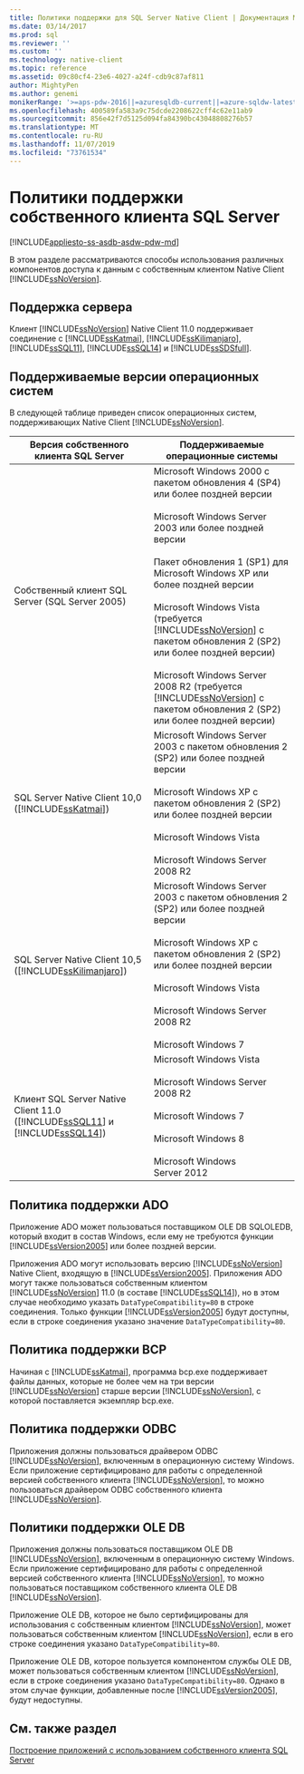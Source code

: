 ```yaml
---
title: Политики поддержки для SQL Server Native Client | Документация Майкрософт
ms.date: 03/14/2017
ms.prod: sql
ms.reviewer: ''
ms.custom: ''
ms.technology: native-client
ms.topic: reference
ms.assetid: 09c80cf4-23e6-4027-a24f-cdb9c87af811
author: MightyPen
ms.author: genemi
monikerRange: '>=aps-pdw-2016||=azuresqldb-current||=azure-sqldw-latest||>=sql-server-2016||=sqlallproducts-allversions||>=sql-server-linux-2017||=azuresqldb-mi-current'
ms.openlocfilehash: 400589fa583a9c75dcde2208622cff4c62e11ab9
ms.sourcegitcommit: 856e42f7d5125d094fa84390bc43048808276b57
ms.translationtype: MT
ms.contentlocale: ru-RU
ms.lasthandoff: 11/07/2019
ms.locfileid: "73761534"
---
```

# <a name="support-policies-for-sql-server-native-client"></a>Политики поддержки собственного клиента SQL Server
[!INCLUDE[appliesto-ss-asdb-asdw-pdw-md](../../../includes/appliesto-ss-asdb-asdw-pdw-md.md)]

  В этом разделе рассматриваются способы использования различных компонентов доступа к данным с собственным клиентом Native Client [!INCLUDE[ssNoVersion](../../../includes/ssnoversion-md.md)].  
  
## <a name="server-support"></a>Поддержка сервера  
 Клиент [!INCLUDE[ssNoVersion](../../../includes/ssnoversion-md.md)] Native Client 11.0 поддерживает соединение с [!INCLUDE[ssKatmai](../../../includes/sskatmai-md.md)], [!INCLUDE[ssKilimanjaro](../../../includes/sskilimanjaro-md.md)], [!INCLUDE[ssSQL11](../../../includes/sssql11-md.md)], [!INCLUDE[ssSQL14](../../../includes/sssql14-md.md)] и [!INCLUDE[ssSDSfull](../../../includes/sssdsfull-md.md)].  
  
## <a name="supported-operating-system-versions"></a>Поддерживаемые версии операционных систем  
 В следующей таблице приведен список операционных систем, поддерживающих Native Client [!INCLUDE[ssNoVersion](../../../includes/ssnoversion-md.md)].  
  
|Версия собственного клиента SQL Server|Поддерживаемые операционные системы|  
|--------------------------------------|---------------------------------|  
|Собственный клиент SQL Server (SQL Server 2005)|Microsoft Windows 2000 с пакетом обновления 4 (SP4) или более поздней версии<br /><br /> Microsoft Windows Server 2003 или более поздней версии<br /><br /> Пакет обновления 1 (SP1) для Microsoft Windows XP или более поздней версии<br /><br /> Microsoft Windows Vista (требуется [!INCLUDE[ssNoVersion](../../../includes/ssnoversion-md.md)] с пакетом обновления 2 (SP2) или более поздней версии)<br /><br /> Microsoft Windows Server 2008 R2 (требуется [!INCLUDE[ssNoVersion](../../../includes/ssnoversion-md.md)] с пакетом обновления 2 (SP2) или более поздней версии)|  
|SQL Server Native Client 10,0 ([!INCLUDE[ssKatmai](../../../includes/sskatmai-md.md)])|Microsoft Windows Server 2003 с пакетом обновления 2 (SP2) или более поздней версии<br /><br /> Microsoft Windows XP с пакетом обновления 2 (SP2) или более поздней версии<br /><br /> Microsoft Windows Vista<br /><br /> Microsoft Windows Server 2008 R2|  
|SQL Server Native Client 10,5 ([!INCLUDE[ssKilimanjaro](../../../includes/sskilimanjaro-md.md)])|Microsoft Windows Server 2003 с пакетом обновления 2 (SP2) или более поздней версии<br /><br /> Microsoft Windows XP с пакетом обновления 2 (SP2) или более поздней версии<br /><br /> Microsoft Windows Vista<br /><br /> Microsoft Windows Server 2008 R2<br /><br /> Microsoft Windows 7|  
|Клиент SQL Server Native Client 11.0 ([!INCLUDE[ssSQL11](../../../includes/sssql11-md.md)] и [!INCLUDE[ssSQL14](../../../includes/sssql14-md.md)])|Microsoft Windows Vista<br /><br /> Microsoft Windows Server 2008 R2<br /><br /> Microsoft Windows 7<br /><br /> Microsoft Windows 8<br /><br /> Microsoft Windows Server 2012|  
  
## <a name="ado-support-policies"></a>Политика поддержки ADO  
 Приложение ADO может пользоваться поставщиком OLE DB SQLOLEDB, который входит в состав Windows, если ему не требуются функции [!INCLUDE[ssVersion2005](../../../includes/ssversion2005-md.md)] или более поздней версии.  
  
 Приложения ADO могут использовать версию [!INCLUDE[ssNoVersion](../../../includes/ssnoversion-md.md)] Native Client, входящую в [!INCLUDE[ssVersion2005](../../../includes/ssversion2005-md.md)]. Приложения ADO могут также пользоваться собственным клиентом [!INCLUDE[ssNoVersion](../../../includes/ssnoversion-md.md)] 11.0 (в составе [!INCLUDE[ssSQL14](../../../includes/sssql14-md.md)]), но в этом случае необходимо указать `DataTypeCompatibility=80` в строке соединения. Только функции [!INCLUDE[ssVersion2005](../../../includes/ssversion2005-md.md)] будут доступны, если в строке соединения указано значение `DataTypeCompatibility=80`.  
  
## <a name="bcp-support-policies"></a>Политика поддержки BCP  
 Начиная с [!INCLUDE[ssKatmai](../../../includes/sskatmai-md.md)], программа bcp.exe поддерживает файлы данных, которые не более чем на три версии [!INCLUDE[ssNoVersion](../../../includes/ssnoversion-md.md)] старше версии [!INCLUDE[ssNoVersion](../../../includes/ssnoversion-md.md)], с которой поставляется экземпляр bcp.exe.  
  
## <a name="odbc-support-policies"></a>Политика поддержки ODBC  
 Приложения должны пользоваться драйвером ODBC [!INCLUDE[ssNoVersion](../../../includes/ssnoversion-md.md)], включенным в операционную систему Windows. Если приложение сертифицировано для работы с определенной версией собственного клиента [!INCLUDE[ssNoVersion](../../../includes/ssnoversion-md.md)], то можно пользоваться драйвером ODBC собственного клиента [!INCLUDE[ssNoVersion](../../../includes/ssnoversion-md.md)].  
  
## <a name="ole-db-support-policies"></a>Политики поддержки OLE DB  
 Приложения должны пользоваться поставщиком OLE DB [!INCLUDE[ssNoVersion](../../../includes/ssnoversion-md.md)], включенным в операционную систему Windows. Если приложение сертифицировано для работы с определенной версией собственного клиента [!INCLUDE[ssNoVersion](../../../includes/ssnoversion-md.md)], то можно пользоваться поставщиком собственного клиента OLE DB [!INCLUDE[ssNoVersion](../../../includes/ssnoversion-md.md)].  
  
 Приложение OLE DB, которое не было сертифицированы для использования с собственным клиентом [!INCLUDE[ssNoVersion](../../../includes/ssnoversion-md.md)], может пользоваться собственным клиентом [!INCLUDE[ssNoVersion](../../../includes/ssnoversion-md.md)], если в его строке соединения указано `DataTypeCompatibility=80`.  
  
 Приложение OLE DB, которое пользуется компонентом службы OLE DB, может пользоваться собственным клиентом [!INCLUDE[ssNoVersion](../../../includes/ssnoversion-md.md)], если в строке соединения указано `DataTypeCompatibility=80`. Однако в этом случае функции, добавленные после [!INCLUDE[ssVersion2005](../../../includes/ssversion2005-md.md)], будут недоступны.  
  
## <a name="see-also"></a>См. также раздел  
 [Построение приложений с использованием собственного клиента SQL Server](../../../relational-databases/native-client/applications/building-applications-with-sql-server-native-client.md)  
  
  
